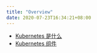 ```yaml
---
title: "Overview"
date: 2020-07-23T16:34:21+08:00
---
```


- [Kubernetes 是什么](what-is-kubernetes.md)
- [Kubernetes 组件](kubenetes-components.md)

